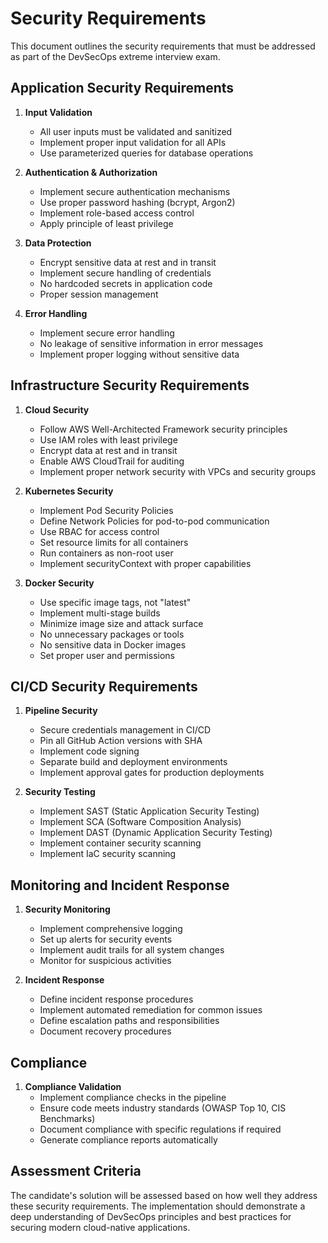 # Security Requirements

This document outlines the security requirements that must be addressed as part of the DevSecOps extreme interview exam.

## Application Security Requirements

1. **Input Validation**
   - All user inputs must be validated and sanitized
   - Implement proper input validation for all APIs
   - Use parameterized queries for database operations

2. **Authentication & Authorization**
   - Implement secure authentication mechanisms
   - Use proper password hashing (bcrypt, Argon2)
   - Implement role-based access control
   - Apply principle of least privilege

3. **Data Protection**
   - Encrypt sensitive data at rest and in transit
   - Implement secure handling of credentials
   - No hardcoded secrets in application code
   - Proper session management

4. **Error Handling**
   - Implement secure error handling
   - No leakage of sensitive information in error messages
   - Implement proper logging without sensitive data

## Infrastructure Security Requirements

1. **Cloud Security**
   - Follow AWS Well-Architected Framework security principles
   - Use IAM roles with least privilege
   - Encrypt data at rest and in transit
   - Enable AWS CloudTrail for auditing
   - Implement proper network security with VPCs and security groups

2. **Kubernetes Security**
   - Implement Pod Security Policies
   - Define Network Policies for pod-to-pod communication
   - Use RBAC for access control
   - Set resource limits for all containers
   - Run containers as non-root user
   - Implement securityContext with proper capabilities

3. **Docker Security**
   - Use specific image tags, not "latest"
   - Implement multi-stage builds
   - Minimize image size and attack surface
   - No unnecessary packages or tools
   - No sensitive data in Docker images
   - Set proper user and permissions

## CI/CD Security Requirements

1. **Pipeline Security**
   - Secure credentials management in CI/CD
   - Pin all GitHub Action versions with SHA
   - Implement code signing
   - Separate build and deployment environments
   - Implement approval gates for production deployments

2. **Security Testing**
   - Implement SAST (Static Application Security Testing)
   - Implement SCA (Software Composition Analysis)
   - Implement DAST (Dynamic Application Security Testing)
   - Implement container security scanning
   - Implement IaC security scanning

## Monitoring and Incident Response

1. **Security Monitoring**
   - Implement comprehensive logging
   - Set up alerts for security events
   - Implement audit trails for all system changes
   - Monitor for suspicious activities

2. **Incident Response**
   - Define incident response procedures
   - Implement automated remediation for common issues
   - Define escalation paths and responsibilities
   - Document recovery procedures

## Compliance

1. **Compliance Validation**
   - Implement compliance checks in the pipeline
   - Ensure code meets industry standards (OWASP Top 10, CIS Benchmarks)
   - Document compliance with specific regulations if required
   - Generate compliance reports automatically

## Assessment Criteria

The candidate's solution will be assessed based on how well they address these security requirements. The implementation should demonstrate a deep understanding of DevSecOps principles and best practices for securing modern cloud-native applications.

